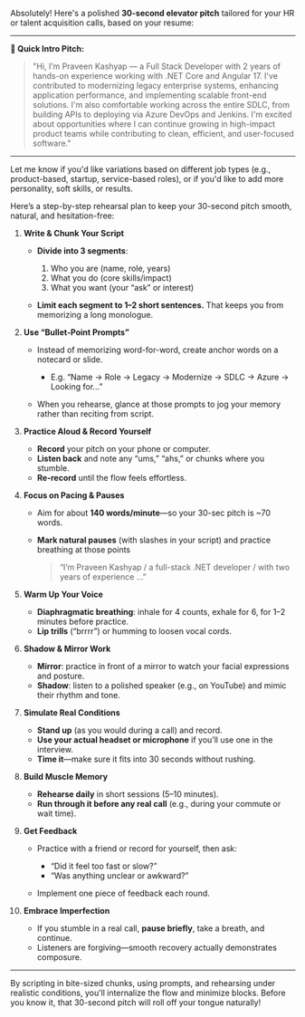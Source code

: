 Absolutely! Here's a polished **30-second elevator pitch** tailored for your HR or talent acquisition calls, based on your resume:

---

**💼 Quick Intro Pitch:**

> "Hi, I’m Praveen Kashyap — a Full Stack Developer with 2 years of hands-on experience working with .NET Core and Angular 17. I've contributed to modernizing legacy enterprise systems, enhancing application performance, and implementing scalable front-end solutions. I'm also comfortable working across the entire SDLC, from building APIs to deploying via Azure DevOps and Jenkins. I'm excited about opportunities where I can continue growing in high-impact product teams while contributing to clean, efficient, and user-focused software."

---

Let me know if you'd like variations based on different job types (e.g., product-based, startup, service-based roles), or if you'd like to add more personality, soft skills, or results.

Here’s a step-by-step rehearsal plan to keep your 30-second pitch smooth, natural, and hesitation-free:

1. **Write & Chunk Your Script**

   * **Divide into 3 segments**:

     1. Who you are (name, role, years)
     2. What you do (core skills/impact)
     3. What you want (your “ask” or interest)
   * **Limit each segment to 1–2 short sentences.** That keeps you from memorizing a long monologue.

2. **Use “Bullet‐Point Prompts”**

   * Instead of memorizing word-for-word, create anchor words on a notecard or slide.

     * E.g. “Name → Role → Legacy → Modernize → SDLC → Azure → Looking for…”
   * When you rehearse, glance at those prompts to jog your memory rather than reciting from script.

3. **Practice Aloud & Record Yourself**

   * **Record** your pitch on your phone or computer.
   * **Listen back** and note any “ums,” “ahs,” or chunks where you stumble.
   * **Re-record** until the flow feels effortless.

4. **Focus on Pacing & Pauses**

   * Aim for about **140 words/minute**—so your 30-sec pitch is \~70 words.
   * **Mark natural pauses** (with slashes in your script) and practice breathing at those points

     > “I’m Praveen Kashyap / a full-stack .NET developer / with two years of experience …”

5. **Warm Up Your Voice**

   * **Diaphragmatic breathing**: inhale for 4 counts, exhale for 6, for 1–2 minutes before practice.
   * **Lip trills** (“brrrr”) or humming to loosen vocal cords.

6. **Shadow & Mirror Work**

   * **Mirror**: practice in front of a mirror to watch your facial expressions and posture.
   * **Shadow**: listen to a polished speaker (e.g., on YouTube) and mimic their rhythm and tone.

7. **Simulate Real Conditions**

   * **Stand up** (as you would during a call) and record.
   * **Use your actual headset or microphone** if you’ll use one in the interview.
   * **Time it**—make sure it fits into 30 seconds without rushing.

8. **Build Muscle Memory**

   * **Rehearse daily** in short sessions (5–10 minutes).
   * **Run through it before any real call** (e.g., during your commute or wait time).

9. **Get Feedback**

   * Practice with a friend or record for yourself, then ask:

     * “Did it feel too fast or slow?”
     * “Was anything unclear or awkward?”
   * Implement one piece of feedback each round.

10. **Embrace Imperfection**

    * If you stumble in a real call, **pause briefly**, take a breath, and continue.
    * Listeners are forgiving—smooth recovery actually demonstrates composure.

---

By scripting in bite-sized chunks, using prompts, and rehearsing under realistic conditions, you’ll internalize the flow and minimize blocks. Before you know it, that 30-second pitch will roll off your tongue naturally!
